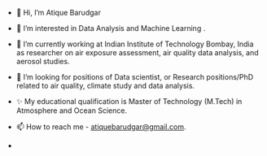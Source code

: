 - 👋 Hi, I’m Atique Barudgar
- 👀 I’m interested in Data Analysis and Machine Learning .
- 🌱 I’m currently working at Indian Institute of Technology Bombay, India as researcher on air exposure assessment, air quality data analysis, and aerosol studies.
- 💞️ I’m looking for positions of Data scientist, or Research positions/PhD related to air quality, climate study and data analysis.
- ✨ My educational qualification is Master of Technology (M.Tech) in Atmosphere and Ocean Science.
- 📫 How to reach me - atiquebarudgar@gmail.com.

- 

<!---
atiquebarudgar/atiquebarudgar is a ✨ special ✨ repository because its `README.md` (this file) appears on your GitHub profile.
You can click the Preview link to take a look at your changes.
--->
